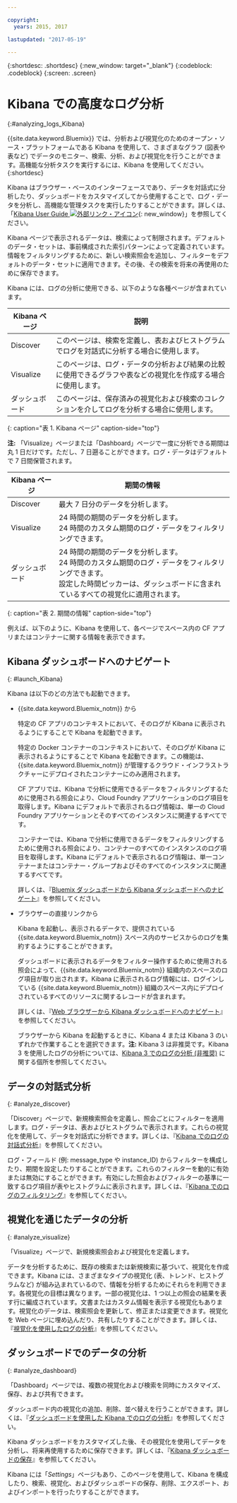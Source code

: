 ```yaml
---

copyright:
  years: 2015, 2017

lastupdated: "2017-05-19"

---
```



{:shortdesc: .shortdesc}
{:new_window: target="_blank"}
{:codeblock: .codeblock}
{:screen: .screen}

# Kibana での高度なログ分析
{:#analyzing_logs_Kibana}

{{site.data.keyword.Bluemix}} では、分析および視覚化のためのオープン・ソース・プラットフォームである Kibana を使用して、さまざまなグラフ (図表や表など) でデータのモニター、検索、分析、および視覚化を行うことができます。高機能な分析タスクを実行するには、Kibana を使用してください。
{:shortdesc}

Kibana はブラウザー・ベースのインターフェースであり、データを対話式に分析したり、ダッシュボードをカスタマイズしてから使用することで、ログ・データを分析し、高機能な管理タスクを実行したりすることができます。詳しくは、「[Kibana User Guide ![外部リンク・アイコン](../../../icons/launch-glyph.svg "外部リンク・アイコン")](https://www.elastic.co/guide/en/kibana/4.1/index.html){: new_window}」を参照してください。

Kibana ページで表示されるデータは、検索によって制限されます。デフォルトのデータ・セットは、事前構成された索引パターンによって定義されています。情報をフィルタリングするために、新しい検索照会を追加し、フィルターをデフォルトのデータ・セットに適用できます。その後、その検索を将来の再使用のために保存できます。 

Kibana には、ログの分析に使用できる、以下のような各種ページが含まれています。

| Kibana ページ | 説明 |
|-------------|-------------|
| Discover | このページは、検索を定義し、表およびヒストグラムでログを対話式に分析する場合に使用します。 |
| Visualize | このページは、ログ・データの分析および結果の比較に使用できるグラフや表などの視覚化を作成する場合に使用します。  |
| ダッシュボード | このページは、保存済みの視覚化および検索のコレクションを介してログを分析する場合に使用します。  |
{: caption="表 1. Kibana ページ" caption-side="top"}

**注:** 「Visualize」ページまたは「Dashboard」ページで一度に分析できる期間は丸 1 日だけです。ただし、7 日遡ることができます。ログ・データはデフォルトで 7 日間保管されます。 

| Kibana ページ | 期間の情報 |
|-------------|-------------------------|
| Discover | 最大 7 日分のデータを分析します。 |
| Visualize | 24 時間の期間のデータを分析します。<br> 24 時間のカスタム期間のログ・データをフィルタリングできます。  |
| ダッシュボード | 24 時間の期間のデータを分析します。<br> 24 時間のカスタム期間のログ・データをフィルタリングできます。<br> 設定した時間ピッカーは、ダッシュボードに含まれているすべての視覚化に適用されます。 |
{: caption="表 2. 期間の情報" caption-side="top"}

例えば、以下のように、Kibana を使用して、各ページでスペース内の CF アプリまたはコンテナーに関する情報を表示できます。

## Kibana ダッシュボードへのナビゲート
{: #launch_Kibana}

Kibana は以下のどの方法でも起動できます。

* {{site.data.keyword.Bluemix_notm}} から

    特定の CF アプリのコンテキストにおいて、そのログが Kibana に表示されるようにすることで Kibana を起動できます。
    
    特定の Docker コンテナーのコンテキストにおいて、そのログが Kibana に表示されるようにすることで Kibana を起動できます。この機能は、{{site.data.keyword.Bluemix_notm}} が管理するクラウド・インフラストラクチャーにデプロイされたコンテナーにのみ適用されます。
    
    CF アプリでは、Kibana で分析に使用できるデータをフィルタリングするために使用される照会により、Cloud Foundry アプリケーションのログ項目を取得します。Kibana にデフォルトで表示されるログ情報は、単一の Cloud Foundry アプリケーションとそのすべてのインスタンスに関連するすべてです。 
    
    コンテナーでは、Kibana で分析に使用できるデータをフィルタリングするために使用される照会により、コンテナーのすべてのインスタンスのログ項目を取得します。Kibana にデフォルトで表示されるログ情報は、単一コンテナーまたはコンテナー・グループおよびそのすべてのインスタンスに関連するすべてです。 
    
    詳しくは、『[Bluemix ダッシュボードから Kibana ダッシュボードへのナビゲート](k4_launch.html#launch_Kibana_from_bluemix)』を参照してください。

* ブラウザーの直接リンクから

    Kibana を起動し、表示されるデータで、提供されている {{site.data.keyword.Bluemix_notm}} スペース内のサービスからのログを集約するようにすることができます。
    
    ダッシュボードに表示されるデータをフィルター操作するために使用される照会によって、{{site.data.keyword.Bluemix_notm}} 組織内のスペースのログ項目が取り出されます。Kibana に表示されるログ情報には、ログインしている {{site.data.keyword.Bluemix_notm}} 組織のスペース内にデプロイされているすべてのリソースに関するレコードが含まれます。 
    
    詳しくは、『[Web ブラウザーから Kibana ダッシュボードへのナビゲート](k4_launch.html#launch_Kibana_from_browser)』を参照してください。
    
    ブラウザーから Kibana を起動するときに、Kibana 4 または Kibana 3 のいずれかで作業することを選択できます。**注:** Kibana 3 は非推奨です。Kibana 3 を使用したログの分析については、[Kibana 3 でのログの分析 (非推奨)](../logging_view_kibana3.html#analyzing_logs_Kibana3) に関する個所を参照してください。


## データの対話式分析
{: #analyze_discover}

「Discover」ページで、新規検索照会を定義し、照会ごとにフィルターを適用します。ログ・データは、表およびヒストグラムで表示されます。これらの視覚化を使用して、データを対話式に分析できます。詳しくは、『[Kibana でのログの対話式分析](logging_kibana_analize_logs_interactively.html#kibana_analize_logs_interactively)』を参照してください。

ログ・フィールド (例: message_type や instance_ID) からフィルターを構成したり、期間を設定したりすることができます。これらのフィルターを動的に有効または無効にすることができます。有効にした照会およびフィルターの基準に一致するログ項目が表やヒストグラムに表示されます。詳しくは、『[Kibana でのログのフィルタリング](k4_filter_logs.html#k4_filter_logs)』を参照してください。

## 視覚化を通じたデータの分析
{: #analyze_visualize}
    
「Visualize」ページで、新規検索照会および視覚化を定義します。

データを分析するために、既存の検索または新規検索に基づいて、視覚化を作成できます。Kibana には、さまざまなタイプの視覚化 (表、トレンド、ヒストグラムなど) が組み込まれているので、情報を分析するためにそれらを利用できます。各視覚化の目標は異なります。一部の視覚化は、1 つ以上の照会の結果を表す行に編成されています。文書またはカスタム情報を表示する視覚化もあります。視覚化のデータは、検索照会を更新して、修正または変更できます。視覚化を Web ページに埋め込んだり、共有したりすることができます。詳しくは、『[視覚化を使用したログの分析](logging_kibana_visualizations.html#logging_kibana_visualizations)』を参照してください。

## ダッシュボードでのデータの分析
{: #analyze_dashboard}

「Dashboard」ページでは、複数の視覚化および検索を同時にカスタマイズ、保存、および共有できます。 

ダッシュボード内の視覚化の追加、削除、並べ替えを行うことができます。詳しくは、『[ダッシュボードを使用した Kibana でのログの分析](logging_kibana_analize_logs_dashboard.html#kibana_analize_logs_dashboard)』を参照してください。
    
Kibana ダッシュボードをカスタマイズした後、その視覚化を使用してデータを分析し、将来再使用するために保存できます。詳しくは、『[Kibana ダッシュボードの保存](logging_kibana_analize_logs_dashboard.html#k4_dashboard_save)』を参照してください。

Kibana には「*Settings*」ページもあり、このページを使用して、Kibana を構成したり、検索、視覚化、およびダッシュボードの保存、削除、エクスポート、およびインポートを行ったりすることができます。


